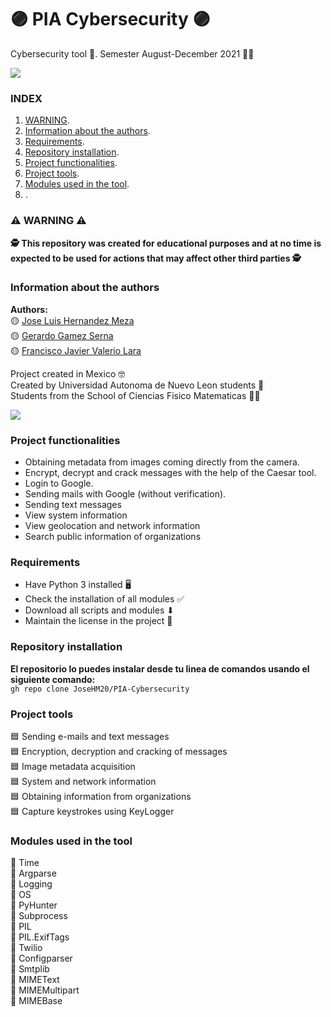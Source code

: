 # 🟣 PIA Cybersecurity 🟣

Cybersecurity tool 👮. Semester August-December 2021 👨‍🎓

![](https://seguridadinredeshome.files.wordpress.com/2019/08/bigstock-press-enter-button-on-the-keyb-220634140-1.jpg?w=900)

### INDEX  
1. [WARNING](#⚠-WARNING-⚠).
2. [Information about the authors](#Information-about-the-authors).
3. [Requirements](#Requirements).
4. [Repository installation](#Repository-installation).
5. [Project functionalities](#Project-functionalities).
6. [Project tools](#Project-tools).
7. [Modules used in the tool](#Modules-used-in-the-tool).
8. [](#).

### ⚠ WARNING ⚠
**🕵 This repository was created for educational purposes and at no time is expected to be used for actions that may affect other third parties 🕵**

### Information about the authors
**Authors:**  
🟡 [Jose Luis Hernandez Meza](https://github.com/JoseHM20)      
🟡 [Gerardo Gamez Serna](https://github.com/Gerardo0202)  
🟡 [Francisco Javier Valerio Lara](https://github.com/Francisco1002)     

Project created in Mexico 🤓  
Created by Universidad Autonoma de Nuevo Leon students 🏣  
Students from the School of Ciencias Fisico Matematicas 👨‍🏫

![](https://www.uanl.mx/wp-content/uploads/2018/10/85-aniversario-uanl-torre-rectoria.jpg)

### Project functionalities  
- Obtaining metadata from images coming directly from the camera.  
- Encrypt, decrypt and crack messages with the help of the Caesar tool.  
- Login to Google.  
- Sending mails with Google (without verification).  
- Sending text messages  
- View system information  
- View geolocation and network information  
- Search public information of organizations  

### Requirements
- Have Python 3 installed 🖥
- Check the installation of all modules ✅
- Download all scripts and modules ⬇
- Maintain the license in the project 📜

### Repository installation
**El repositorio lo puedes instalar desde tu linea de comandos usando el siguiente comando:**  
`gh repo clone JoseHM20/PIA-Cybersecurity`

### Project tools
🟦 Sending e-mails and text messages  
🟦 Encryption, decryption and cracking of messages  
🟦 Image metadata acquisition  
🟦 System and network information  
🟦 Obtaining information from organizations  
🟦 Capture keystrokes using KeyLogger  

### Modules used in the tool
🔴 Time  
🔴 Argparse  
🔴 Logging  
🔴 OS  
🔴 PyHunter  
🔴 Subprocess  
🔴 PIL  
🔴 PIL.ExifTags  
🔴 Twilio  
🔴 Configparser  
🔴 Smtplib  
🔴 MIMEText  
🔴 MIMEMultipart  
🔴 MIMEBase  

